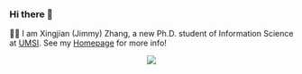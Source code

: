 ### Hi there 👋

🏄‍♂️ I am Xingjian (Jimmy) Zhang, a new Ph.D. student of Information Science at [UMSI](https://www.si.umich.edu). See my [Homepage](https://xingjian-zhang.notion.site) for more info!

<p align="center">
<img src="http://github-readme-streak-stats.herokuapp.com?user=xingjian-zhang&theme=ayu-light&hide_border=true&date_format=M%20j%5B%2C%20Y%5D"/>
</p>

